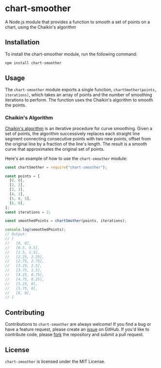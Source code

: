# chart-smoother

A Node.js module that provides a function to smooth a set of points on a chart, using the Chaikin's algorithm

## Installation

To install the chart-smoother module, run the following command:

```bash
npm install chart-smoother
```

## Usage

The `chart-smoother` module exports a single function, `chartSmother(points, iterations)`, which takes an array of points and the number of smoothing iterations to perform. The function uses the Chaikin's algorithm to smooth the points.

### Chaikin's Algorithm

[Chaikin's algorithm](https://www.cs.unc.edu/~dm/UNC/COMP258/LECTURES/Chaikins-Algorithm.pdf) is an iterative procedure for curve smoothing. Given a set of points, the algorithm successively replaces each straight line segment connecting consecutive points with two new points, offset from the original line by a fraction of the line's length. The result is a smooth curve that approximates the original set of points.

Here's an example of how to use the `chart-smoother` module:

```javascript
const chartSmother = require("chart-smoother");

const points = [
  [0, 0],
  [2, 2],
  [3, 3],
  [4, 1],
  [5, 0, 5],
  [6, 0],
];
const iterations = 2;

const smoothedPoints = chartSmother(points, iterations);

console.log(smoothedPoints);
// Output:
// [
//   [0, 0],
//   [0.5, 0.5],
//   [1.5, 1.5],
//   [2.25, 2.25],
//   [2.75, 2.75],
//   [3.25, 2.5],
//   [3.75, 1.5],
//   [4.25, 0.75],
//   [4.75, 0.25],
//   [5.25, 0],
//   [5.75, 0],
//   [6, 0],
// ]
```

## Contributing

Contributions to `chart-smoother` are always welcome! If you find a bug or have a feature request, please create an [issue](https://github.com/Murilo-Luciano/chart-smoother/issues/new) on GitHub. If you'd like to contribute code, please [fork](https://github.com/Murilo-Luciano/chart-smoother/fork) the repository and submit a pull request.

## License

`chart-smoother` is licensed under the MIT License.
